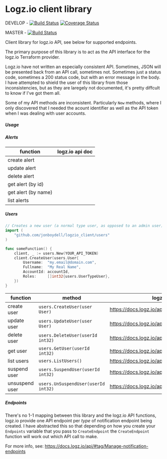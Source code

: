 # Logz.io client library

DEVELOP - [![Build Status](https://travis-ci.org/jonboydell/logzio_client.svg?branch=develop)](https://travis-ci.org/jonboydell/logzio_client) [![Coverage Status](https://coveralls.io/repos/github/jonboydell/logzio_client/badge.svg?branch=develop)](https://coveralls.io/github/jonboydell/logzio_client?branch=develop)

MASTER - [![Build Status](https://travis-ci.org/jonboydell/logzio_client.svg?branch=master)](https://travis-ci.org/jonboydell/logzio_client)

Client library for logz.io API, see below for supported endpoints.

The primary purpose of this library is to act as the API interface for the logz.io Terraform provider.

Logz.io have not written an especially consistent API.  Sometimes, JSON will be presented back from an API call, sometimes not.  Sometimes just a status code, sometimes a 200 status code, but with an error message in the body.  I have attempted to shield the user of this library from those inconsistencies, but as they are laregely not documented, it's 
pretty diffcult to know if I've got them all.

Some of my API methods are inconsistent.  Particularly `New` methods, where I only discovered that I needed the acount identifier as well as the API token when I was dealing with user accounts.

##### Usage



##### Alerts



|function|logz.io api doc|
|---|---|
|create alert||
|update alert||
|delete alert||
|get alert (by id)||
|get alert (by name)||
|list alerts||


##### Users

```go
// Creates a new user (a normal type user, as opposed to an admin user)
import ( 
	"github.com/jonboydell/logzio_client/users"
)

func someFunction() {
	client, _ := users.New(YOUR_API_TOKEN)
    client.CreateUser(users.User{
        Username:  "my.email@domain.com",
        Fullname:  "My Real Name",
        AccountId: accountId,
        Roles:     []int32{users.UserTypeUser},
    })
}

```

|function|method|logz.io api doc|
|---|---|---|
|create user|`users.CreateUser(user User)`|https://docs.logz.io/api/#operation/createUser|
|update user|`users.UpdateUser(user User)`|https://docs.logz.io/api/#operation/updateUser|
|delete user|`users.DeleteUser(userId int32)`|https://docs.logz.io/api/#operation/deleteUser|
|get user|`users.GetUser(userId int32)`|https://docs.logz.io/api/#operation/getUser|
|list users|`users.ListUsers()`|https://docs.logz.io/api/#operation/listUsers|
|suspend user|`users.SuspendUser(userId int32)`|https://docs.logz.io/api/#operation/suspendUser|
|unsuspend user|`users.UnSuspendUser(userId int32)`|https://docs.logz.io/api/#operation/unsuspendUser|

##### Endpoints
There's no 1-1 mapping between this library and the logz.io API functions, logz.io provide one API endpoint per *type* of notification endpoint being created.  I have abstracted this so that depending on how you create your `Endpoints` variable that you pass to `CreateEndpoint` the `CreateEndpoint` function will work out which API call to make. 

For more info, see: https://docs.logz.io/api/#tag/Manage-notification-endpoints




